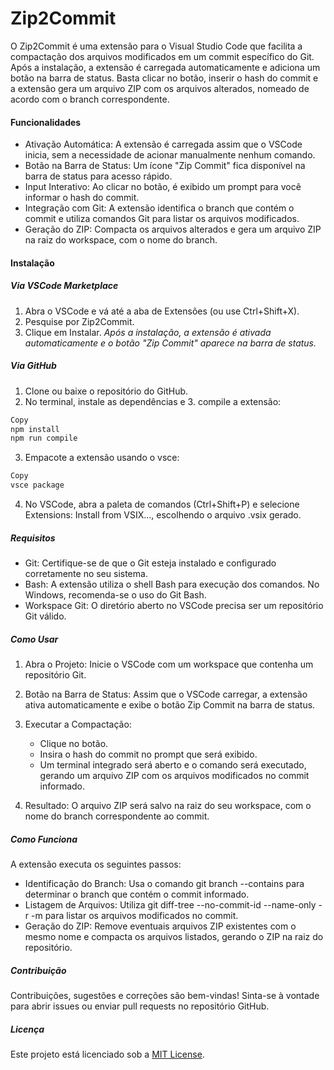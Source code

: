 # Zip2Commit

O Zip2Commit é uma extensão para o Visual Studio Code que facilita a compactação dos arquivos modificados em um commit específico do Git. Após a instalação, a extensão é carregada automaticamente e adiciona um botão na barra de status. Basta clicar no botão, inserir o hash do commit e a extensão gera um arquivo ZIP com os arquivos alterados, nomeado de acordo com o branch correspondente.

#### Funcionalidades

- Ativação Automática: A extensão é carregada assim que o VSCode inicia, sem a necessidade de acionar manualmente nenhum comando.
- Botão na Barra de Status: Um ícone "Zip Commit" fica disponível na barra de status para acesso rápido.
- Input Interativo: Ao clicar no botão, é exibido um prompt para você informar o hash do commit.
- Integração com Git: A extensão identifica o branch que contém o commit e utiliza comandos Git para listar os arquivos modificados.
- Geração do ZIP: Compacta os arquivos alterados e gera um arquivo ZIP na raiz do workspace, com o nome do branch.

#### Instalação

##### Via VSCode Marketplace

1. Abra o VSCode e vá até a aba de Extensões (ou use Ctrl+Shift+X).
2. Pesquise por Zip2Commit.
3. Clique em Instalar.
   <i> Após a instalação, a extensão é ativada automaticamente e o botão "Zip Commit" aparece na barra de status.</i>

##### Via GitHub

1. Clone ou baixe o repositório do GitHub.
2. No terminal, instale as dependências e 3. compile a extensão:

```bash
Copy
npm install
npm run compile
```

3. Empacote a extensão usando o vsce:

```bash
Copy
vsce package
```

4. No VSCode, abra a paleta de comandos (Ctrl+Shift+P) e selecione Extensions: Install from VSIX..., escolhendo o arquivo .vsix gerado.

##### Requisitos

- Git: Certifique-se de que o Git esteja instalado e configurado corretamente no seu sistema.
- Bash: A extensão utiliza o shell Bash para execução dos comandos. No Windows, recomenda-se o uso do Git Bash.
- Workspace Git: O diretório aberto no VSCode precisa ser um repositório Git válido.

##### Como Usar

1. Abra o Projeto: Inicie o VSCode com um workspace que contenha um repositório Git.
2. Botão na Barra de Status: Assim que o VSCode carregar, a extensão ativa automaticamente e exibe o botão Zip Commit na barra de status.
3. Executar a Compactação:

   - Clique no botão.
   - Insira o hash do commit no prompt que será exibido.
   - Um terminal integrado será aberto e o comando será executado, gerando um arquivo ZIP com os arquivos modificados no commit informado.

4. Resultado: O arquivo ZIP será salvo na raiz do seu workspace, com o nome do branch correspondente ao commit.

##### Como Funciona

A extensão executa os seguintes passos:

- Identificação do Branch: Usa o comando git branch --contains para determinar o branch que contém o commit informado.
- Listagem de Arquivos: Utiliza git diff-tree --no-commit-id --name-only -r -m para listar os arquivos modificados no commit.
- Geração do ZIP: Remove eventuais arquivos ZIP existentes com o mesmo nome e compacta os arquivos listados, gerando o ZIP na raiz do repositório.

##### Contribuição

Contribuições, sugestões e correções são bem-vindas!
Sinta-se à vontade para abrir issues ou enviar pull requests no repositório GitHub.

##### Licença

Este projeto está licenciado sob a [MIT License](https://github.com/markmesquita/zip2commit/blob/main/LICENSE).
